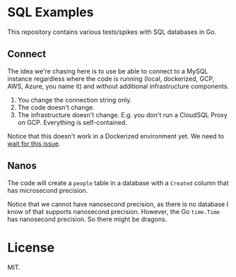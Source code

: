 # SQL Examples

This repository contains various tests/spikes with SQL databases in Go.

## Connect

The idea we're chasing here is to use be able to
connect to a MySQL instance regardless where the
code is running (local, dockerized, GCP, AWS, Azure,
you name it) and without additional infrastructure
components.

1. You change the connection string only.
2. The code doesn't change.
3. The infrastructure doesn't change. E.g. you don't
   run a CloudSQL Proxy on GCP. Everything is self-contained.

Notice that this doesn't work in a Dockerized environment yet.
We need to [wait for this issue](https://github.com/google/go-cloud/issues/2644). 

## Nanos

The code will create a `people` table in a database with a `Created`
column that has microsecond precision.

Notice that we cannot have nanosecond precision, as there is no
database I know of that supports nanosecond precision. However,
the Go `time.Time` has nanosecond precision. So there might be dragons.

# License

MIT.
